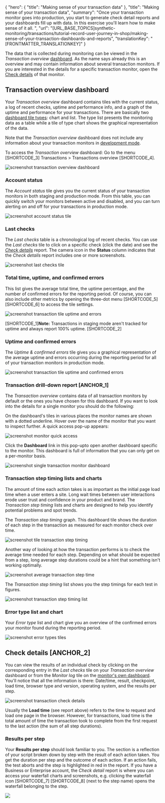 {
  "hero": {
    "title": "Making sense of your transaction data"
  },
  "title": "Making sense of your transaction data",
  "summary": "Once your transaction monitor goes into production, you start to generate check detail reports and your dashboards fill up with data. In this exercise you'll learn how to make sense of it all. ",
  "url": "[URL_BASE_TOPICS]synthetic-monitoring/transactions/tutorial-record-user-journey-in-shop/making-sense-of-your-transaction-dashboards-and-reports",
  "translationKey": "[FRONTMATTER_TRANSLATIONKEY]"
}

The data that is collected during monitoring can be viewed in the *Transaction overview* [dashboard]([LINK_URL_1]). As the name says already this is an overview and may contain information about several transaction monitors. If you are interested in the details for a specific transaction monitor, open the [Check details]([LINK_URL_2]) of that monitor. 

## Transaction overview dashboard

Your *Transaction overview* dashboard contains tiles with the current status, a log of recent checks, uptime and performance info, and a graph of the uptime and performance for your transactions. 
There are basically two [dashboard tile types]([LINK_URL_3]): chart and list. The type list presents the monitoring data as a table while a tile of type chart shows the graphical representation of the data.

Note that the *Transaction overview* dashboard does not include any information about your transaction monitors in [development mode]([LINK_URL_4]).

To access the *Transaction overview* dashboard: Go to the menu [SHORTCODE_3] Transactions > Transactions overview [SHORTCODE_4].

![screenshot transaction overview dashboard]([LINK_URL_5])

### Account status

The *Account status* tile gives you the current status of your transaction monitors in both staging and production mode. From this table, you can quickly switch your monitors between active and disabled, and you can turn alerting on and off for your transactions in production mode.

![screenshot account status tile]([LINK_URL_6])

### Last checks

The *Last checks* table is a chronological log of recent checks. You can use the *Last checks* tile to click on a specific check (click the date) and see the [*Check details*]([LINK_URL_7]) report.  The camera icon in the **Status** column indicates that the *Check details* report includes one or more screenshots.

![screenshot last checks tile]([LINK_URL_8])

### Total time, uptime, and confirmed errors

This list gives the average total time, the uptime percentage, and the number of confirmed errors for the reporting period. Of course, you can also include other metrics by opening the three-dot menu [SHORTCODE_5][SHORTCODE_6] to access the tile settings. 

![screenshot transaction tile uptime and errors]([LINK_URL_9])

[SHORTCODE_1]**Note:** Transactions in staging mode aren't tracked for uptime and always report 100% uptime. [SHORTCODE_2]

### Uptime and confirmed errors

The *Uptime & confirmed errors* tile gives you a graphical representation of the average uptime and errors occurring during the reporting period for all of your transaction monitors in production mode. 

![screenshot transaction tile uptime and confirmed errors]([LINK_URL_10])

### Transaction drill-down report [ANCHOR_1]

The *Transaction overview* contains data of all transaction monitors by default or the ones you have chosen for this dashboard. If you want to look into the details for a single monitor you should do the following:

On the dashboard's tiles in various places the monitor names are shown with a dotted underline. Hover over the name of the monitor that you want to inspect further. A quick access pop-up appears:

![screenshot monitor quick access]([LINK_URL_11])

Click the **Dashboard** link in this pop-upto open another dashboard specific to the monitor. This dashboard is full of information that you can only get on a per-monitor basis.

![screenshot single transaction monitor dashboard]([LINK_URL_12])
### Transaction step timing lists and charts

The amount of time each action takes is as important as the initial page load time when a user enters a site. Long wait times between user interactions erode user trust and confidence in your product and brand. The *Transaction step timing* lists and charts are designed to help you identify potential problems and spot trends.

The *Transaction step timing* graph. This dashboard tile shows the duration of each step in the transaction as measured for each monitor check over time.

![screenshot tile transaction step timing]([LINK_URL_13])

Another way of looking at how the transaction performs is to check the average time needed for each step. Depending on what should be expected from a step, long average step durations could be a hint that something isn't working optimally. 

![screenshot average transaction step time]([LINK_URL_14])

The *Transaction step timing* list shows you the step timings for each test in figures. 

![screenshot transaction step timing list]([LINK_URL_15])

### Error type list and chart

Your *Error type* list and chart give you an overview of the confirmed errors your monitor found during the reporting period.

![screenshot error types tiles]([LINK_URL_16])

## Check details [ANCHOR_2]

You can view the results of an individual check by clicking on the corresponding entry in the *Last checks* tile on your *Transaction overview* dashboard or from the *Monitor log* tile on the [monitor's own dashboard]([LINK_URL_17]). You'll notice that all the information is there: Date/time, result, checkpoint, load time, browser type and version, operating system, and the results per step.

![screenshot transaction check details]([LINK_URL_18])

Usually the **Load time** (see report above) refers to the time to request and load one page in the browser. However, for transactions, load time is the total amount of time the transaction took to complete from the first request to the last action (the sum of all step durations).

### Results per step

Your **Results per step** should look familiar to you. The section is a reflection of your script broken down by step with the result of each action taken. You get the duration per step and the outcome of each action. If an action fails, the test aborts and the step is highlighted in red in the report. If you have a Business or Enterprise account, the *Check detail* report is where you can access your waterfall charts and screenshots, e.g. clicking the waterfall icon [SHORTCODE_7] [SHORTCODE_8] (next to the step name) opens the waterfall belonging to the step.

![]([LINK_URL_19])
